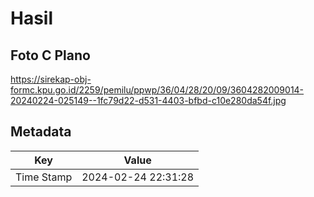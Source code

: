 # Hasil

## Foto C Plano

https://sirekap-obj-formc.kpu.go.id/2259/pemilu/ppwp/36/04/28/20/09/3604282009014-20240224-025149--1fc79d22-d531-4403-bfbd-c10e280da54f.jpg


## Metadata

| Key        | Value               |
| ---------- | ------------------- |
| Time Stamp | 2024-02-24 22:31:28 |



